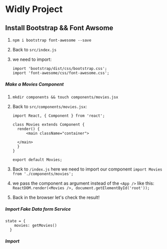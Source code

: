 # Widly Project

## Install Bootstrap && Font Awsome

1. `npm i bootstrap font-awesome --save`
2. Back to `src/index.js` 
3. we need to import:

	```
	import 'bootstrap/dist/css/bootstrap.css';
	import 'font-awesome/css/font-awesome.css';
	```
##### Make a Movies Component

1. `mkdir components && touch components/movies.jsx`
2. Back to `src/components/movies.jsx`:

	```
	import React, { Component } from 'react';
	
	class Movies extends Component {
	  render() {
	      <main className="container">

      </main>
	  }
	}
	
	export default Movies;
	```
3. Back to `/index.js` here we need to import our component `import Movies from './components/movies';`
4. we pass the component as argument instead of the `<App />` like this: `ReactDOM.render(<Movies />, document.getElementById('root'));`
5. Back in the browser let's check the result!

##### Import Fake Data form Service

```
state = {
    movies: getMovies()
  }
```

##### Import
